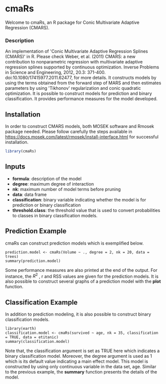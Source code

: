 # cmaRs


Welcome to cmaRs, an R package for Conic Multivariate Adaptive Regression (CMARS).

### Description

An implementation of 'Conic Multivariate Adaptive Regression Splines (CMARS)' in R.
Please check Weber, et al. (2011) CMARS: a new contribution to nonparametric regression with multivariate adaptive regression splines supported by continuous optimization. Inverse Problems in Science and Engineering, 2012, 20.3: 371-400. doi:10.1080/17415977.2011.62477, for more details.
It constructs models by using the terms obtained from the forward step of MARS and then estimates parameters by using  'Tikhonov' regularization and conic quadratic optimization. It is possible to 
construct models for prediction and binary classification. It provides performance 
measures for the model developed. 

## Installation

In order to construct CMARS models, both MOSEK software and Rmosek package needed. Please follow carefully the steps available in https://docs.mosek.com/latest/rmosek/install-interface.html for successful installation.
``` r
library(cmaRs)
```

## Inputs

* **formula**: description of the model
* **degree**: maximum degree of interaction 
* **nk**: maximum number of model terms before pruning 
* **data**: data frame 
* **classification**: binary variable indicating whether the model is for prediction or binary classification 
* **threshold.class**: the threshold value that is used to convert probabilities to classes in binary classification models.

## Prediction Example
cmaRs can construct prediction models which is exemplified below.

``` {r echo=TRUE,  results='hide', eval=FALSE}
prediction.model <- cmaRs(Volume ~ ., degree = 2, nk = 20, data = trees)
summary(prediction.model)
```

Some performance measures are also printed at the end of the output. For instance, the $R^2$ , r and RSS values are given for the prediction models. It is also possible to construct several graphs of a prediction model with the **plot** function. 

## Classification Example
In addition to prediction modeling, it is also possible to construct binary classification models.

``` {r echo=TRUE,  results='hide', eval=FALSE}
library(earth) 
classification.model <- cmaRs(survived ~ age, nk = 35, classification = TRUE, data = etitanic)
summary(classification.model)
```

Note that, the classification argument is set as TRUE here which indicates a binary classification model. Moreover, the degree argument is used as 1 which is its default value indicating a main effect model. This model is constructed by using only continuous variable in the data set, age. Similar to the previous example, the **summary** function presents the details of the model.






